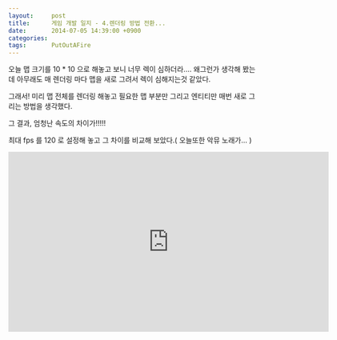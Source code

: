 ```yaml
---
layout:     post
title:      게임 개발 일지 - 4.렌더링 방법 전환...
date:       2014-07-05 14:39:00 +0900
categories: 
tags:       PutOutAFire
---
```


오늘 맵 크기를 10 * 10 으로 해놓고 보니 너무 렉이 심하더라.... 왜그런가 생각해 봤는데 아무래도 매 렌더링 마다 맵을 새로 그려서 렉이 심해지는것 같았다.

그래서! 미리 맵 전체를 렌더링 해놓고 필요한 맵 부분만 그리고 엔티티만 매번 새로 그리는 방법을 생각했다.

그 결과, 엄청난 속도의 차이가!!!!!

최대 fps 를 120 로 설정해 놓고 그 차이를 비교해 보았다.( 오늘또한 악뮤 노래가... )

<center><iframe title="게임 개발 일지 - 4.렌더링 방법 전환..." width="640" height="360" src="https://kakaotv.daum.net/embed/player/cliplink/60026035?service=daum_tistory" allowfullscreen frameborder="0" scrolling="no"></iframe></center>
